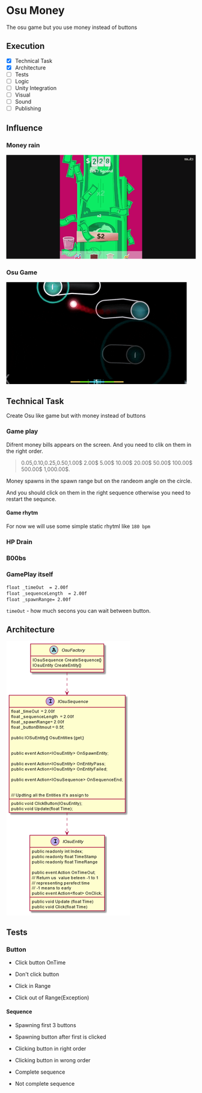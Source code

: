# Osu Money 

The osu game but you use money instead of buttons

## Execution 

- [x] Technical Task
- [x] Architecture 
- [ ] Tests
- [ ] Logic
- [ ] Unity Integration
- [ ] Visual 
- [ ] Sound
- [ ] Publishing

## Influence 

### Money rain

![Money Rain](Res/MoneyRain.gif)


### Osu Game

![Money Rain](Res/Osu.gif)

## Technical Task

Create Osu like game but with money instead of buttons

### Game play


Difrent money bills appears on the screen. And you need to clik on them in the right order.

> 0.05,0.10,0.25,0.50,1.00$ 2.00$ 5.00$ 10.00$ 20.00$ 50.00$ 100.00$ 500.00$ 1,000.00$.

Money spawns in the spawn range but on the randeom angle on the circle.

And you should click on them in the right sequence otherwise you need to restart the sequnce.

#### Game rhytm

For now we will use some simple static rhytml like `180 bpm`

### HP Drain

### B00bs

### GamePlay itself

```
float _timeOut  = 2.00f
float _sequenceLength  = 2.00f
float _spawnRange= 2.00f
 ```

`timeOut` - how much secons you can wait between button.

## Architecture

![Money Rain](Res/BasicArchitecture.png)

## Tests

### Button

- Click button OnTime
- Don't click button
- Click in Range

- Click out of Range(Exception)


#### Sequence

- Spawning first 3 buttons
- Spawning button after first is clicked

- Clicking button in right order
- Clicking button in wrong order

- Complete sequence
- Not complete sequence

